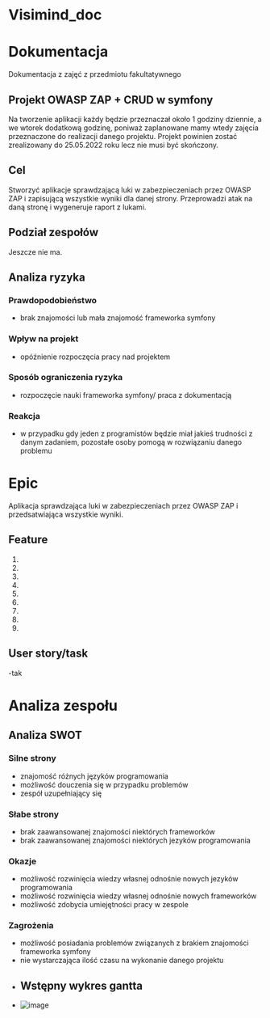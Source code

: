 # Visimind_doc
# Dokumentacja
Dokumentacja z zajęć z przedmiotu fakultatywnego
## Projekt OWASP ZAP + CRUD w symfony
Na tworzenie aplikacji każdy będzie przeznaczał około 1 godziny dziennie, a we wtorek dodatkową godzinę, poniważ zaplanowane mamy wtedy zajęcia przeznaczone do realizacji danego projektu. Projekt powinien zostać zrealizowany do 25.05.2022 roku lecz nie musi być skończony.
## Cel
Stworzyć aplikacje sprawdzającą luki w zabezpieczeniach przez OWASP ZAP i zapisującą wszystkie wyniki dla danej strony. Przeprowadzi atak na daną stronę i wygeneruje raport z lukami.
## Podział zespołów
Jeszcze nie ma.
## Analiza ryzyka
### Prawdopodobieństwo
- brak znajomości lub mała znajomość frameworka symfony
### Wpływ na projekt
- opóźnienie rozpoczęcia pracy nad projektem
### Sposób ograniczenia ryzyka
- rozpoczęcie nauki frameworka symfony/ praca z dokumentacją
### Reakcja
- w przypadku gdy jeden z programistów będzie miał jakieś trudności z danym zadaniem, pozostałe osoby pomogą w rozwiązaniu danego problemu
# Epic
Aplikacja sprawdzająca luki w zabezpieczeniach przez OWASP ZAP i przedsatwiająca wszystkie wyniki.
## Feature
1. 
2. 
3. 
4. 
5. 
6. 
7. 
8. 
9. 

## User story/task
-tak
# Analiza zespołu
## Analiza SWOT
### Silne strony
- znajomość różnych języków programowania
- możliwość douczenia się w przypadku problemów
- zespół uzupełniający się
### Słabe strony
- brak zaawansowanej znajomości niektórych frameworków
- brak zaawansowanej znajomości niektórych jezyków programowania
### Okazje
- możliwość rozwinięcia wiedzy własnej odnośnie nowych jezyków programowania
- możliwość rozwinięcia wiedzy własnej odnośnie nowych frameworków
- możliwość zdobycia umiejętności pracy w zespole
### Zagrożenia
- możliwość posiadania problemów związanych z brakiem znajomości frameworka symfony
- nie wystarczająca ilość czasu na wykonanie danego projektu
- ## Wstępny wykres gantta
- ![image](https://user-images.githubusercontent.com/58747620/160109148-84d74b8b-0425-4b03-a45d-10228363f9ec.png)

